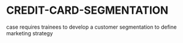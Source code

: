 # CREDIT-CARD-SEGMENTATION
case requires trainees to develop a customer segmentation to define marketing strategy

